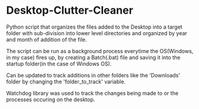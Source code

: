 # Desktop-Clutter-Cleaner
Python script that organizes the files added to the Desktop into a target folder with sub-division into lower level directories and organized by year and month of addition of the file.

The script can be run as a background process everytime the OS(Windows, in my case) fires up, by creating a Batch(.bat) file and saving it into the startup folder(in the case of Windows OS).

Can be updated to track additions in other folders like the 'Downloads' folder by changing the 'folder_to_track' variable.

Watchdog library was used to track the changes being made to or the processes occuring on the desktop.
